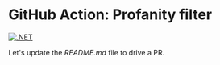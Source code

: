 # GitHub Action: Profanity filter

[![.NET](https://github.com/IEvangelist/profanity-filter/actions/workflows/dotnet.yml/badge.svg)](https://github.com/IEvangelist/profanity-filter/actions/workflows/dotnet.yml)

Let's update the _README.md_ file to drive a PR.
